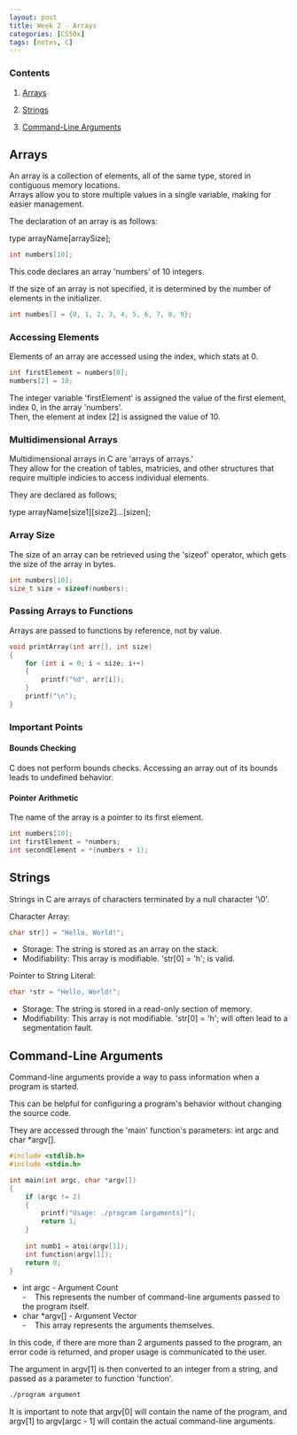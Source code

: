 ```yaml
---
layout: post
title: Week 2 - Arrays
categories: [CS50x]
tags: [notes, C]
---
```


### Contents

1. [Arrays](#arrays)

2. [Strings](#strings)

3. [Command-Line Arguments](#command-line-arguments)

## Arrays

An array is a collection of elements, all of the same type, stored in contiguous memory locations.  
Arrays allow you to store multiple values in a single variable, making for easier management.

The declaration of an array is as follows:

<span class="code blue">type</span> <span class="code">arrayName[<span class="code green">arraySize</span>];</span>

```c
int numbers[10];
```
This code declares an array <span class="code">'numbers'</span> of 10 integers.

If the size of an array is not specified, it is determined by the number of elements in the initializer.

```c
int numbes[] = {0, 1, 2, 3, 4, 5, 6, 7, 8, 9};
```
### Accessing Elements

Elements of an array are accessed using the index, which stats at 0.

```c
int firstElement = numbers[0];
numbers[2] = 10;
```
The integer variable <span class="code">'firstElement'</span> is assigned the value of the first element, index 0, in the array <span class="code">'numbers'</span>.  
Then, the element at index <span class="code">[2]</span> is assigned the value of 10.

### Multidimensional Arrays

Multidimensional arrays in C are 'arrays of arrays.'  
They allow for the creation of tables, matricies, and other structures that require multiple indicies to access individual elements.

They are declared as follows;

<span class="code blue">type</span> <span class="code">arrayName[<span class="code green">size1</span>][<span class="code green">size2</span>]...[<span class="code green">sizen</span>];</span>

### Array Size

The size of an array can be retrieved using the <span class="code">'sizeof'</span> operator, which gets the size of the array in bytes.

```c
int numbers[10];
size_t size = sizeof(numbers);
```

### Passing Arrays to Functions

Arrays are passed to functions by reference, not by value.

```c
void printArray(int arr[], int size)
{
    for (int i = 0; i < size; i++)
    {
        printf("%d", arr[i]);
    }
    printf("\n");
}
```

### Important Points

#### Bounds Checking

C does not perform bounds checks. Accessing an array out of its bounds leads to undefined behavior.

#### Pointer Arithmetic

The name of the array is a pointer to its first element.

```c
int numbers[10];
int firstElement = *numbers;
int secondElement = *(numbers + 1);
```
## Strings

Strings in C are arrays of characters terminated by a null character <span class="code">'\0'</span>.

Character Array:

```c
char str[] = "Hello, World!";
```
- Storage: The string is stored as an array on the stack.
- Modifiability: This array is modifiable. <span class="code">'str[0] = 'h';</span> is valid.


Pointer to String Literal:
```c
char *str = "Hello, World!";
```
- Storage: The string is stored in a read-only section of memory.
- Modifiability: This array is not modifiable. <span class="code">'str[0] = 'h';</span> will often lead to a segmentation fault.

## Command-Line Arguments

Command-line arguments provide a way to pass information when a program is started.  

This can be helpful for configuring a program's behavior without changing the source code.

They are accessed through the <span class="code">'main'</span> function's parameters: <span class="code blue">int</span><span class="code"> argc</span> and <span class="code blue">char *</span><span class="code">argv[]</span>.

```c
#include <stdlib.h>
#include <stdio.h>

int main(int argc, char *argv[])
{
    if (argc != 2)
    {
        printf("Usage: ./program [arguments]");
        return 1;
    }
    
    int numb1 = atoi(argv[1]);
    int function(argv[1]);
    return 0;
}
```
- <span class="code blue">int</span><span class="code"> argc</span> - Argument Count  
-&nbsp;&nbsp;&nbsp;&nbsp;This represents the number of command-line arguments passed to the program itself.
- <span class="code blue">char *</span><span class="code">argv[]</span> - Argument Vector  
-&nbsp;&nbsp;&nbsp;&nbsp;This array represents the arguments themselves.

In this code, if there are more than 2 arguments passed to the program, an error code is returned, and proper usage is communicated to the user.  

The argument in <span class="code blue">argv[1]</span> is then converted to an integer from a string, and passed as a parameter to function <span class="code">'function'</span>.

```sh
./program argument
```
It is important to note that <span class="code blue">argv[0]</span> will contain the name of the program, and <span class="code blue">argv[1]</span> to <span class="code blue">argv[argc - 1]</span> will contain the actual command-line arguments.

